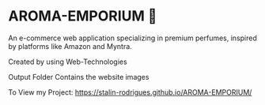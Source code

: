 # AROMA-EMPORIUM 🌸

An e-commerce web application specializing in premium perfumes, inspired by platforms like Amazon and Myntra.

Created by using Web-Technologies

Output Folder Contains the website images

To View my Project:
https://stalin-rodrigues.github.io/AROMA-EMPORIUM/
